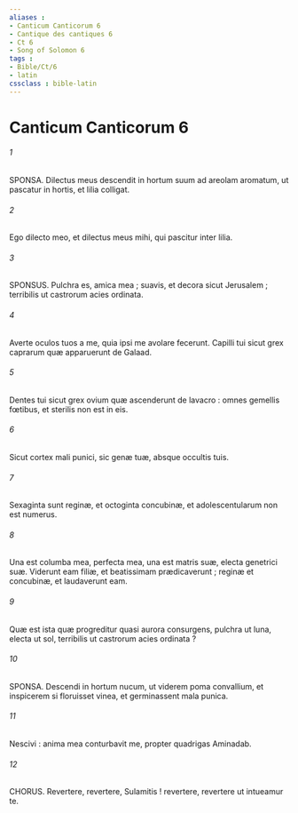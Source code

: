 ```yaml
---
aliases : 
- Canticum Canticorum 6
- Cantique des cantiques 6
- Ct 6
- Song of Solomon 6
tags : 
- Bible/Ct/6
- latin
cssclass : bible-latin
---
```


# Canticum Canticorum 6

###### 1
SPONSA. Dilectus meus descendit in hortum suum ad areolam aromatum, ut pascatur in hortis, et lilia colligat.
###### 2
Ego dilecto meo, et dilectus meus mihi, qui pascitur inter lilia.
###### 3
SPONSUS. Pulchra es, amica mea ; suavis, et decora sicut Jerusalem ; terribilis ut castrorum acies ordinata.
###### 4
Averte oculos tuos a me, quia ipsi me avolare fecerunt. Capilli tui sicut grex caprarum quæ apparuerunt de Galaad.
###### 5
Dentes tui sicut grex ovium quæ ascenderunt de lavacro : omnes gemellis fœtibus, et sterilis non est in eis.
###### 6
Sicut cortex mali punici, sic genæ tuæ, absque occultis tuis.
###### 7
Sexaginta sunt reginæ, et octoginta concubinæ, et adolescentularum non est numerus.
###### 8
Una est columba mea, perfecta mea, una est matris suæ, electa genetrici suæ. Viderunt eam filiæ, et beatissimam prædicaverunt ; reginæ et concubinæ, et laudaverunt eam.
###### 9
Quæ est ista quæ progreditur quasi aurora consurgens, pulchra ut luna, electa ut sol, terribilis ut castrorum acies ordinata ?
###### 10
SPONSA. Descendi in hortum nucum, ut viderem poma convallium, et inspicerem si floruisset vinea, et germinassent mala punica.
###### 11
Nescivi : anima mea conturbavit me, propter quadrigas Aminadab.
###### 12
CHORUS. Revertere, revertere, Sulamitis ! revertere, revertere ut intueamur te.
